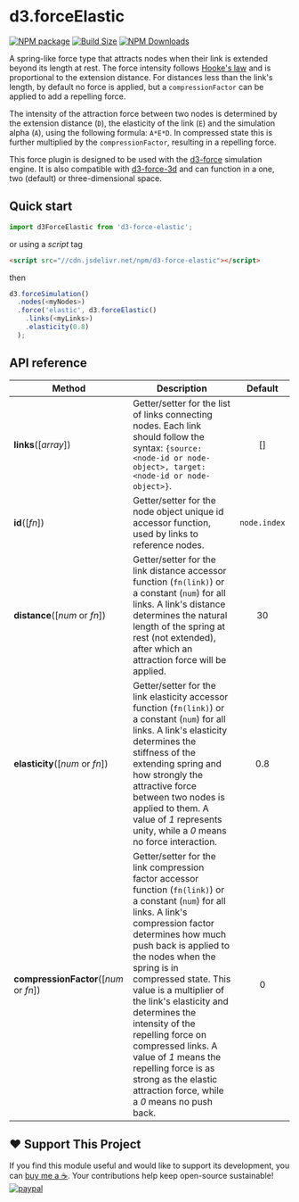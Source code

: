 d3.forceElastic
===============

[![NPM package][npm-img]][npm-url]
[![Build Size][build-size-img]][build-size-url]
[![NPM Downloads][npm-downloads-img]][npm-downloads-url]

A spring-like force type that attracts nodes when their link is extended beyond its length at rest. The force intensity follows [Hooke's law](https://en.wikipedia.org/wiki/Hooke%27s_law) and is proportional to the extension distance. For distances less than the link's length, by default no force is applied, but a `compressionFactor` can be applied to add a repelling force.

The intensity of the attraction force between two nodes is determined by the extension distance (`D`), the elasticity of the link (`E`) and the simulation alpha (`A`), using the following formula: `A*E*D`. In compressed state this is further multiplied by the `compressionFactor`, resulting in a repelling force.

This force plugin is designed to be used with the [d3-force](https://github.com/d3/d3-force) simulation engine. It is also compatible with [d3-force-3d](https://github.com/vasturiano/d3-force-3d) and can function in a one, two (default) or three-dimensional space.

## Quick start

```js
import d3ForceElastic from 'd3-force-elastic';
```
or using a *script* tag
```html
<script src="//cdn.jsdelivr.net/npm/d3-force-elastic"></script>
```
then
```js
d3.forceSimulation()
  .nodes(<myNodes>)
  .force('elastic', d3.forceElastic()
    .links(<myLinks>)
    .elasticity(0.8)   
  );
```

## API reference

| Method                                              | Description                                                                                                                                                                                                                                                                                                                                                                                                                                                                                     |   Default    |
|-----------------------------------------------------|-------------------------------------------------------------------------------------------------------------------------------------------------------------------------------------------------------------------------------------------------------------------------------------------------------------------------------------------------------------------------------------------------------------------------------------------------------------------------------------------------|:------------:|
| <b>links</b>([<i>array</i>])                        | Getter/setter for the list of links connecting nodes. Each link should follow the syntax: `{source: <node-id or node-object>, target: <node-id or node-object>}`.                                                                                                                                                                                                                                                                                                                               |      []      |
| <b>id</b>([<i>fn</i>])                              | Getter/setter for the node object unique id accessor function, used by links to reference nodes.                                                                                                                                                                                                                                                                                                                                                                                                | `node.index` |
| <b>distance</b>([<i>num</i> or <i>fn</i>])          | Getter/setter for the link distance accessor function (`fn(link)`) or a constant (`num`) for all links. A link's distance determines the natural length of the spring at rest (not extended), after which an attraction force will be applied.                                                                                                                                                                                                                                                  |      30      |
| <b>elasticity</b>([<i>num</i> or <i>fn</i>])        | Getter/setter for the link elasticity accessor function (`fn(link)`) or a constant (`num`) for all links. A link's elasticity determines the stiffness of the extending spring and how strongly the attractive force between two nodes is applied to them. A value of *1* represents unity, while a *0* means no force interaction.                                                                                                                                                             |     0.8      |
| <b>compressionFactor</b>([<i>num</i> or <i>fn</i>]) | Getter/setter for the link compression factor accessor function (`fn(link)`) or a constant (`num`) for all links. A link's compression factor determines how much push back is applied to the nodes when the spring is in compressed state. This value is a multiplier of the link's elasticity and determines the intensity of the repelling force on compressed links. A value of *1* means the repelling force is as strong as the elastic attraction force, while a *0* means no push back. |      0       |

## ❤️ Support This Project

If you find this module useful and would like to support its development, you can [buy me a ☕](https://www.paypal.com/cgi-bin/webscr?cmd=_donations&business=L398E7PKP47E8&currency_code=USD&source=url). Your contributions help keep open-source sustainable!
[![paypal](https://www.paypalobjects.com/en_US/i/btn/btn_donate_SM.gif)](https://www.paypal.com/cgi-bin/webscr?cmd=_donations&business=L398E7PKP47E8&currency_code=USD&source=url)

[npm-img]: https://img.shields.io/npm/v/d3-force-elastic
[npm-url]: https://npmjs.org/package/d3-force-elastic
[build-size-img]: https://img.shields.io/bundlephobia/minzip/d3-force-elastic
[build-size-url]: https://bundlephobia.com/result?p=d3-force-elastic
[npm-downloads-img]: https://img.shields.io/npm/dt/d3-force-elastic
[npm-downloads-url]: https://www.npmtrends.com/d3-force-elastic
